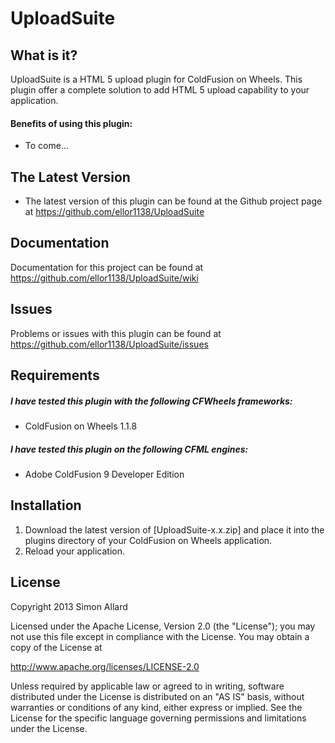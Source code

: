 # UploadSuite

## What is it?

UploadSuite is a HTML 5 upload plugin for ColdFusion on Wheels. This plugin offer a complete solution to add HTML 5 upload capability to your application.

#### Benefits of using this plugin:
* To come...

## The Latest Version
* The latest version of this plugin can be found at the Github project page at https://github.com/ellor1138/UploadSuite

## Documentation
Documentation for this project can be found at https://github.com/ellor1138/UploadSuite/wiki

## Issues
Problems or issues with this plugin can be found at https://github.com/ellor1138/UploadSuite/issues

## Requirements
##### I have tested this plugin with the following CFWheels frameworks:
* ColdFusion on Wheels 1.1.8

##### I have tested this plugin on the following CFML engines:
* Adobe ColdFusion 9 Developer Edition

## Installation
1. Download the latest version of [UploadSuite-x.x.zip] and place it into the plugins directory of your ColdFusion on Wheels application.
2. Reload your application.

## License
Copyright 2013 Simon Allard
				
Licensed under the Apache License, Version 2.0 (the "License");
you may not use this file except in compliance with the License.
You may obtain a copy of the License at
				
http://www.apache.org/licenses/LICENSE-2.0
				
Unless required by applicable law or agreed to in writing, software
distributed under the License is distributed on an "AS IS" basis,
without warranties or conditions of any kind, either express or implied.
See the License for the specific language governing permissions and
limitations under the License.
